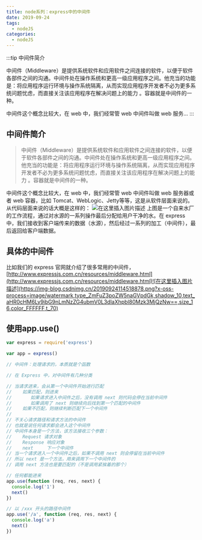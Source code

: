 ```yaml
---
title: node系列：express中的中间件
date: 2019-09-24
tags:
  - nodeJS
categories:
  - nodeJS
---
```


:::tip
中间件简介

中间件（Middleware）是提供系统软件和应用软件之间连接的软件，以便于软件各部件之间的沟通。中间件处在操作系统和更高一级应用程序之间。他充当的功能是：将应用程序运行环境与操作系统隔离，从而实现应用程序开发者不必为更多系统问题忧虑，而直接关注该应用程序在解决问题上的能力 。容器就是中间件的一种。

中间件这个概念比较大，在 web 中，我们经常管 web 中间件叫做 web 服务...
:::

<!-- more -->

## 中间件简介
>中间件（Middleware）是提供系统软件和应用软件之间连接的软件，以便于软件各部件之间的沟通。中间件处在操作系统和更高一级应用程序之间。他充当的功能是：将应用程序运行环境与操作系统隔离，从而实现应用程序开发者不必为更多系统问题忧虑，而直接关注该应用程序在解决问题上的能力 。容器就是中间件的一种。

中间件这个概念比较大，在 web 中，我们经常管 web 中间件叫做 web 服务器或者 web 容器，比如 Tomcat、WebLogic、Jetty等等，这是从软件层面来说的。从代码层面来说的话大概是这样的：
![在这里插入图片描述](https://img-blog.csdnimg.cn/20190924110155762.png?x-oss-process=image/watermark,type_ZmFuZ3poZW5naGVpdGk,shadow_10,text_aHR0cHM6Ly9ibG9nLmNzZG4ubmV0L3dlaXhpbl80Mzk3MjQzNw==,size_16,color_FFFFFF,t_70)
上图是一个自来水厂的工作流程，通过对水源的一系列操作最后分配给用户干净的水。在 express 中，我们接收到客户端传来的数据（水源），然后经过一系列的加工（中间件），最后返回给客户端数据。
## 具体的中间件
比如我们的 express 官网就介绍了很多常用的中间件，[http://www.expressjs.com.cn/resources/middleware.html](http://www.expressjs.com.cn/resources/middleware.html)![在这里插入图片描述](https://img-blog.csdnimg.cn/20190924114518878.png?x-oss-process=image/watermark,type_ZmFuZ3poZW5naGVpdGk,shadow_10,text_aHR0cHM6Ly9ibG9nLmNzZG4ubmV0L3dlaXhpbl80Mzk3MjQzNw==,size_16,color_FFFFFF,t_70)
## 使用app.use()
```javascript
var express = require('express')

var app = express()

// 中间件：处理请求的，本质就是个函数

// 在 Express 中，对中间件有几种分类

// 当请求进来，会从第一个中间件开始进行匹配
//    如果匹配，则进来
//       如果请求进入中间件之后，没有调用 next 则代码会停在当前中间件
//       如果调用了 next 则继续向后找到第一个匹配的中间件
//    如果不匹配，则继续判断匹配下一个中间件
//    
// 不关心请求路径和请求方法的中间件
// 也就是说任何请求都会进入这个中间件
// 中间件本身是一个方法，该方法接收三个参数：
//    Request 请求对象
//    Response 响应对象
//    next     下一个中间件
// 当一个请求进入一个中间件之后，如果不调用 next 则会停留在当前中间件
// 所以 next 是一个方法，用来调用下一个中间件的
// 调用 next 方法也是要匹配的（不是调用紧挨着的那个）

// 任何都能进来
app.use(function (req, res, next) {
  console.log('1')
  next()
})

// 以 /xxx 开头的路径中间件
app.use('/a', function (req, res, next) {
  console.log('a')
  next()
})
```
